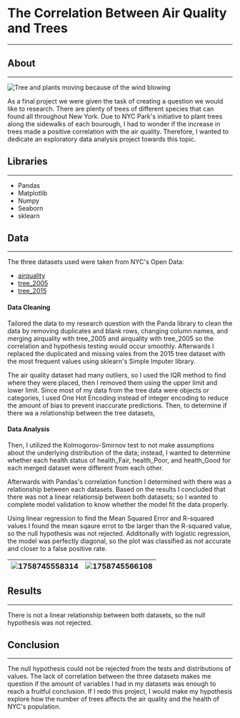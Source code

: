 # The Correlation Between Air Quality and Trees

---

## About

---

![Tree and plants moving because of the wind blowing](https://www.treehugger.com/thmb/6T9KbIU8Yn4dCyOCd3QQjA1hgIM=/1500x0/filters:no_upscale():max_bytes(150000):strip_icc()/Lead-8ba060bb458d4011a5547edd2ed659c3.jpg)

As a final project we were given the task of creating a question we would like to research. There are plenty of trees of different species that can found all throughout New York. Due to NYC Park's initiative to plant trees along the sidewalks of each bourough, I had to wonder if the increase in trees made a positive correlation with the air quality. Therefore, I wanted to dedicate an exploratory data analysis project towards this topic.

## Libraries

---

* Pandas
* Matplotlib
* Numpy
* Seaborn
* sklearn

## Data

---

The three datasets used were taken from NYC's Open Data:

* [airquality](https://data.cityofnewyork.us/Environment/Air-Quality/c3uy-2p5r/about_data)
* [tree_2005](https://data.cityofnewyork.us/Environment/2005-Street-Tree-Census/29bw-z7pj/about_data)
* [tree_2015](https://data.cityofnewyork.us/Environment/2015-Street-Tree-Census-Tree-Data/uvpi-gqnh/about_data)

#### Data Cleaning

Tailored the data to my research question with the Panda library to clean the data by removing duplicates and blank rows, changing column names, and merging airquality with tree_2005 and airquality with tree_2005 so the correlation and hypothesis testing would occur smoothly. Afterwards I replaced the duplicated and missing vales from the 2015 tree dataset with the most frequent values using sklearn's Simple Imputer library.

The air quality dataset had many outliers, so I used the IQR method to find where they were placed, then I removed them using the upper limit and lower limit. Since most of my data from the tree data were objects or categories, I used One Hot Encoding instead of integer encoding to reduce the amount of bias to prevent inaccurate predictions. Then, to determine if there wa a relationship between the tree datasets,

#### Data Analysis

Then, I utilized the Kolmogorov-Smirnov test to not make assumptions about the underlying distribution of the data; instead, I wanted to determine whether each health status of health_Fair, health_Poor, and health_Good for each merged dataset were different from each other.

Afterwards with Pandas's correlation function I determined with there was a relationship between each datasets. Based on the results I concluded that there was not a linear relationsip between both datasets; so I wanted to complete model validation to know whether the model fit the data properly.

Using linear regression to find the Mean Squared Error and R-squared values I found the mean sqaure errot to tbe larger than the R-squared value, so the null hypothesis was not rejected. Additonally with logistic regression, the model was perfectly diagonal, so the plot was classified as not accurate and closer to a false positive rate.

| ![1758745558314](image/README/1758745558314.png) | ![1758745566108](image/README/1758745566108.png) |
| ---------------------------------------------- | ---------------------------------------------- |

## Results

---

There is not a linear relationship between both datasets, so the null hypothesis was not rejected.

## Conclusion

---

The null hypothesis could not be rejected from the tests and distributions of values. The lack of correlation between the three datasets makes me question if the amount of variables I had in my datasets was enough to reach a fruitful conclusion. If I redo this project, I would make my hypothesis explore how the number of trees affects the air quality and the health of NYC's population.

